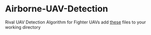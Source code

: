 # Airborne-UAV-Detection
Rival UAV Detection Algorithm for Fighter UAVs 
add [these](https://drive.google.com/drive/folders/1QBASgyERZHDnktAR0emEWmLIq3ajhELx?usp=sharing) files to your working directory 
